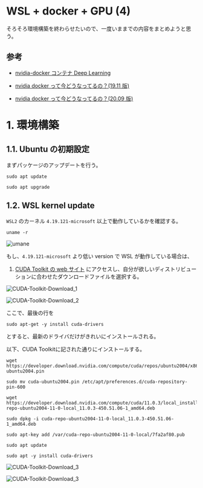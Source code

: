 # WSL + docker + GPU (4)

そろそろ環境構築を終わらせたいので、一度いままでの内容をまとめようと思う。

## 参考

- [nvidia-docker コンテナ Deep Learning](https://blog.idcf.jp/entry/nvidia-docker#nvidia-docker-20)

- [nvidia docker って今どうなってるの？(19.11 版)](https://qiita.com/ksasaki/items/b20a785e1a0f610efa08)

- [nvidia docker って今どうなってるの？(20.09 版)](https://medium.com/nvidiajapan/nvidia-docker-%E3%81%A3%E3%81%A6%E4%BB%8A%E3%81%A9%E3%81%86%E3%81%AA%E3%81%A3%E3%81%A6%E3%82%8B%E3%81%AE-20-09-%E7%89%88-558fae883f44)


# 1. 環境構築

## 1.1. Ubuntu の初期設定

まずパッケージのアップデートを行う。

```
sudo apt update

sudo apt upgrade
```

## 1.2. WSL kernel update

```WSL2``` のカーネル ``` 4.19.121-microsoft ``` 以上で動作しているかを確認する。

```
uname -r
```

![umane](画像/0912/uname.png)

もし、``` 4.19.121-microsoft ``` より低い version で WSL が動作している場合は、


1. [CUDA Toolkit の web サイト](https://developer.nvidia.com/cuda-toolkit) にアクセスし、自分が欲しいディストリビューションに合わせたダウンロードファイルを選択する。

![CUDA-Toolkit-Download_1](画像/0912/CUDA-Toolkit-Download_1.png)

![CUDA-Toolkit-Download_2](画像/0912/CUDA-Toolkit-Download_2.png)

ここで、最後の行を

```
sudo apt-get -y install cuda-drivers
```

とすると、最新のドライバだけがきれいにインストールされる。

以下、CUDA Toolkitに記された通りにインストールする。

```
wget https://developer.download.nvidia.com/compute/cuda/repos/ubuntu2004/x86_64/cuda-ubuntu2004.pin

sudo mv cuda-ubuntu2004.pin /etc/apt/preferences.d/cuda-repository-pin-600

wget https://developer.download.nvidia.com/compute/cuda/11.0.3/local_installers/cuda-repo-ubuntu2004-11-0-local_11.0.3-450.51.06-1_amd64.deb

sudo dpkg -i cuda-repo-ubuntu2004-11-0-local_11.0.3-450.51.06-1_amd64.deb

sudo apt-key add /var/cuda-repo-ubuntu2004-11-0-local/7fa2af80.pub

sudo apt update

sudo apt -y install cuda-drivers
```

![CUDA-Toolkit-Download_3](画像/0912/CUDA-Toolkit-Download_3.png)

![CUDA-Toolkit-Download_3](画像/0912/CUDA-Toolkit-Download_4.png)

